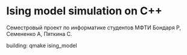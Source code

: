 # Ising model simulation on C++

Семестровый проект по информатике студентов МФТИ Бондаря Р, Семененко А, Пяткина С.

building: qmake ising_model
